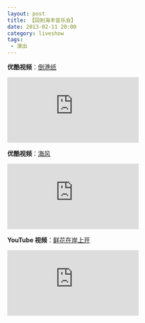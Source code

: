 ```yaml
---
layout: post
title: 【回到海丰音乐会】
date: 2013-02-11 20:00
category: liveshow
tags:
 - 演出
---
```


**优酷视频**：[倒港纸](https://v.youku.com/v_show/id_XNTIzODY2ODU2.html)

<div class="iframe-container"><iframe class="responsive-iframe" src='https://player.youku.com/embed/XNTIzODY2ODU2'   frameborder="no" allowfullscreen="true"></iframe></div>

**优酷视频**：[海风](https://v.youku.com/v_show/id_XMTQ0OTYwNzEyNA==.html)

<div class="iframe-container"><iframe class="responsive-iframe" src='https://player.youku.com/embed/XMTQ0OTYwNzEyNA=='   frameborder="no" allowfullscreen="true"></iframe></div>

**YouTube 视频**：[鲜花在岸上开](https://youtu.be/kVaMhVV8Z10)

<div class="iframe-container"><iframe class="responsive-iframe" src="https://www.youtube.com/embed/kVaMhVV8Z10" frameborder="no" allowfullscreen="true"></iframe></div>
